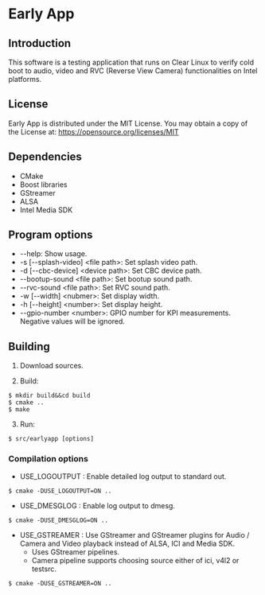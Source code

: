 # Early App

## Introduction
This software is a testing application that runs on Clear Linux to verify
cold boot to audio, video and RVC (Reverse View Camera) functionalities on Intel platforms.


## License
Early App is distributed under the MIT License.
You may obtain a copy of the License at:
https://opensource.org/licenses/MIT


## Dependencies
- CMake
- Boost libraries
- GStreamer
- ALSA
- Intel Media SDK


## Program options
 - --help: Show usage.
 - -s [--splash-video] &lt;file path&gt;: Set splash video path.
 - -d [--cbc-device] &lt;device path&gt;: Set CBC device path.
 - --bootup-sound &lt;file path&gt;: Set bootup sound path.
 - --rvc-sound &lt;file path&gt;: Set RVC sound path.
 - -w [--width] &lt;nubmer&gt;: Set display width.
 - -h [--height] &lt;number&gt;: Set display height.
 - --gpio-number &lt;number&gt;: GPIO number for KPI measurements. Negative values will be ignored.


## Building

1. Download sources.

2. Build:

  ```shell
  $ mkdir build&&cd build
  $ cmake ..
  $ make
  ```

3. Run:

  ```shell
  $ src/earlyapp [options]
  ```


### Compilation options
 - USE_LOGOUTPUT
 : Enable detailed log output to standard out.
 
  ```shell
  $ cmake -DUSE_LOGOUTPUT=ON ..
  ```

 - USE_DMESGLOG
 : Enable log output to dmesg.
 
  ```shell
  $ cmake -DUSE_DMESGLOG=ON ..
  ```

 - USE_GSTREAMER
 : Use GStreamer and GStreamer plugins for Audio / Camera and Video playback instead of ALSA, ICI and Media SDK.
   * Uses GStreamer pipelines.
   * Camera pipeline supports choosing source either of ici, v4l2 or testsrc.

  ```shell
  $ cmake -DUSE_GSTREAMER=ON ..
  ```
